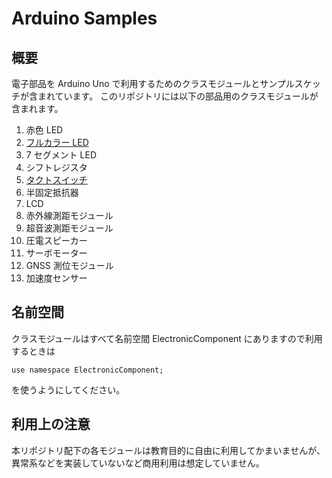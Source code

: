 # Arduino Samples
## 概要

電子部品を Arduino Uno で利用するためのクラスモジュールとサンプルスケッチが含まれています。
このリポジトリには以下の部品用のクラスモジュールが含まれます。

1. 赤色 LED
2. [フルカラー LED](ColorLedOSTA5131A/ColorLedOSTA5131A.md)
3. 7 セグメント LED
4. シフトレジスタ
5. [タクトスイッチ](TactSwitchDTS6V/TactSwitchDTS6V.md)
6. 半固定抵抗器
7. LCD
8. 赤外線測距モジュール
9. 超音波測距モジュール
10. 圧電スピーカー
11. サーボモーター
12. GNSS 測位モジュール
13. 加速度センサー

## 名前空間

クラスモジュールはすべて名前空間 ElectronicComponent にありますので利用するときは
```
use namespace ElectronicComponent;
```
を使うようにしてください。

## 利用上の注意

本リポジトリ配下の各モジュールは教育目的に自由に利用してかまいませんが、異常系などを実装していないなど商用利用は想定していません。
